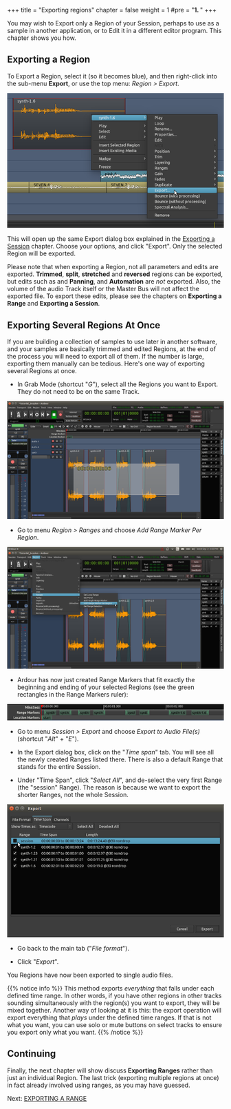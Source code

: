 +++
title = "Exporting regions"
chapter = false
weight = 1
#pre = "<b>1. </b>"
+++

You may wish to Export only a Region of your Session, perhaps to use as a sample in another application, or to Edit
it in a different editor program. This chapter shows you how.

## Exporting a Region

To Export a Region, select it (so it becomes blue), and then right-click into the sub-menu
**Export**, or use the top menu: *Region > Export*.

![export region](en/Ardour4_Export_Region_1.png)

This will open up the same Export dialog box explained in the [Exporting a Session](../exporting-a-session) chapter.
Choose your options, and click "Export". Only the selected Region will be exported.

Please note that when exporting a Region, not all parameters and edits
are exported. **Trimmed**, **split**, **stretched** and **reversed**
regions can be exported, but edits such as and **Panning**, and **Automation** are *not* exported.
Also, the volume of the audio Track itself or the Master Bus will not affect the exported
file. To export these edits, please see the chapters on **Exporting a Range** and **Exporting a Session**.

## Exporting Several Regions At Once

If you are building a collection of samples to use later in another software, and your samples are basically trimmed and edited Regions, at the end of the process you will need to export all of them. If the number is large, exporting them manually can be tedious. Here's one way of exporting several Regions at once.

* In Grab Mode (shortcut "*G*"), select all the Regions you want to Export. They do not need to be on the same Track.

![export region](en/Ardour4_Export_Region_Multiple_1.png)

* Go to menu *Region > Ranges* and choose *Add Range Marker Per Region*.

![export region](en/Ardour4_Export_Region_Multiple_2.png)

* Ardour has now just created Range Markers that fit exactly the beginning and ending of your selected Regions (see the green rectangles in the Range Markers ruler):

![export region](en/Ardour4_Export_Region_Multiple_3.png)

* Go to menu *Session > Export* and choose *Export to Audio File(s)* (shortcut "*Alt*" + "*E*").

* In the Export dialog box, click on the "*Time span*" tab. You will see all the newly created Ranges listed there. There is also a default Range that stands for the entire Session. 

* Under "Time Span", click "*Select All*", and de-select the very first Range (the "session" Range). The reason is because we want to export the shorter Ranges, not the whole Session.

![export region](en/Ardour4_Export_Region_Multiple_4.png)

* Go back to the main tab ("*File format*").

* Click "*Export*".

You Regions have now been exported to single audio files.

{{% notice info %}}
This method exports *everything* that falls under each defined time range. In other words, if you have other regions in other tracks sounding simultaneously with the region(s) you want to export, they will be mixed together. Another way of looking at it is this: the export operation will export everything that *plays* under the defined time ranges. If that is not what you want, you can use solo or mute buttons on select tracks to ensure you export only what you want.
{{% /notice %}}

## Continuing

Finally, the next chapter will show discuss **Exporting Ranges** rather
than just an individual Region. The last trick (exporting multiple regions
at once) in fact already involved using ranges, as you may have guessed.

Next: [EXPORTING A RANGE](../exporting-a-range)
